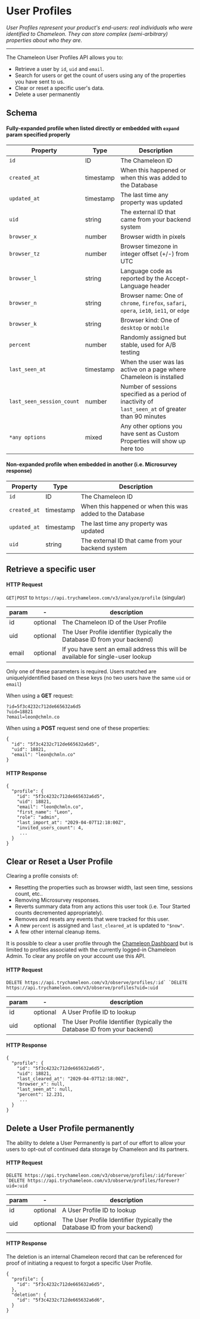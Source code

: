 # User Profiles

*User Profiles represent your *product's end-users*: real individuals who were identified to Chameleon. They can store complex (semi-arbitrary) properties about who they are.*

---

The Chameleon User Profiles API allows you to:

- Retrieve a user by `id`, `uid` and `email`.
- Search for users or get the count of users using any of the properties you have sent to us.
- Clear or reset a specific user's data.
- Delete a user permanently

  

## Schema

#### Fully-expanded profile when listed directly or embedded with `expand` param specified properly

| Property                  | Type      | Description                                                  |
| ------------------------- | --------- | ------------------------------------------------------------ |
| `id`                      | ID        | The Chameleon ID                                             |
| `created_at`              | timestamp | When this happened or when this was added to the Database    |
| `updated_at`              | timestamp | The last time any property was updated                       |
| `uid`                     | string    | The external ID that came from your backend system           |
| `browser_x`               | number    | Browser width in pixels                                      |
| `browser_tz`              | number    | Browser timezone in integer offset (+/-) from UTC            |
| `browser_l`               | string    | Language code as reported by the Accept-Language header      |
| `browser_n`               | string    | Browser name: One of `chrome`, `firefox`, `safari`, `opera`, `ie10`, `ie11`, or `edge` |
| `browser_k`               | string    | Browser kind: One of `desktop` or `mobile`                   |
| `percent`                 | number    | Randomly assigned but stable, used for A/B testing           |
| `last_seen_at`            | timestamp | When the user was las active on a page where Chameleon is installed |
| `last_seen_session_count` | number    | Number of sessions specified as a period of inactivity of `last_seen_at` of greater than 90 minutes |
| `*any options`            | mixed     | Any other options you have sent as Custom Properties will show up here too |

#### Non-expanded profile when embedded in another (i.e. Microsurvey response)

| Property     | Type      | Description                                               |
| ------------ | --------- | --------------------------------------------------------- |
| `id`         | ID        | The Chameleon ID                                          |
| `created_at` | timestamp | When this happened or when this was added to the Database |
| `updated_at` | timestamp | The last time any property was updated                    |
| `uid`        | string    | The external ID that came from your backend system        |



## Retrieve a specific user

#### HTTP Request

`GET|POST` to `https://api.trychameleon.com/v3/analyze/profile` (singular)

| param | -        | description                                                  |
| ----- | -------- | ------------------------------------------------------------ |
| id    | optional | The Chameleon ID of the User Profile                         |
| uid   | optional | The User Profile identifier (typically the Database ID from your backend) |
| email | optional | If you have sent an email address this will be available for single-user lookup |

Only one of these parameters is required. Users matched are uniquelyidentified based on these keys (no two users have the same `uid` or `email`)

When using a **GET** request:

```
?id=5f3c4232c712de665632a6d5
?uid=18821
?email=leon@chmln.co
```

When using a **POST** request send one of these properties:

```
{
  "id": "5f3c4232c712de665632a6d5",
  "uid": 18821,
  "email": "leon@chmln.co"
}
```



#### HTTP Response

```
{
  "profile": {
    "id": "5f3c4232c712de665632a6d5",
    "uid": 18821,
    "email": "leon@chmln.co",
    "first_name": "Leon",
    "role": "admin",
    "last_import_at": "2029-04-07T12:18:00Z",
    "invited_users_count": 4,
     ...
  }
}
```



## Clear or Reset a User Profile

Clearing a profile consists of:

- Resetting the properties such as browser width, last seen time, sessions count, etc..
- Removing Microsurvey responses.
- Reverts summary data from any actions this user took (i.e. Tour Started counts decremented appropriately).
- Removes and resets any events that were tracked for this user.
- A new `percent` is assigned and `last_cleared_at` is updated to `"$now"`.
- A few other internal cleanup items.

It is possible to clear a user profile through the [Chameleon Dashboard](https://app.trychameleon.com/testing) but is limited to profiles associated with the currently logged-in Chameleon Admin. To clear any profile on your account use this API.



#### HTTP Request

```
DELETE https://api.trychameleon.com/v3/observe/profiles/:id` `DELETE https://api.trychameleon.com/v3/observe/profiles?uid=:uid
```

| param | -        | description                                                  |
| ----- | -------- | ------------------------------------------------------------ |
| id    | optional | A User Profile ID to lookup                                  |
| uid   | optional | The User Profile Identifier (typically the Database ID from your backend) |

#### HTTP Response

```
{
  "profile": {
    "id": "5f3c4232c712de665632a6d5",
    "uid": 18821,
    "last_cleared_at": "2029-04-07T12:18:00Z",
    "browser_x": null,
    "last_seen_at": null,
    "percent": 12.231,
     ...
  }
}
```



## Delete a User Profile permanently

The ability to delete a User Permanently is part of our effort to allow your users to opt-out of continued data storage by Chameleon and its partners.

#### HTTP Request

```
DELETE https://api.trychameleon.com/v3/observe/profiles/:id/forever` `DELETE https://api.trychameleon.com/v3/observe/profiles/forever?uid=:uid
```

| param | -        | description                                                  |
| ----- | -------- | ------------------------------------------------------------ |
| id    | optional | A User Profile ID to lookup                                  |
| uid   | optional | The User Profile Identifier (typically the Database ID from your backend) |



#### HTTP Response

The deletion is an internal Chameleon record that can be referenced for proof of initiating a request to forgot a specific User Profile.

```
{
  "profile": {
    "id": "5f3c4232c712de665632a6d5",
  },
  "deletion": {
    "id": "5f3c4232c712de665632a6d6",
  }
}
```
